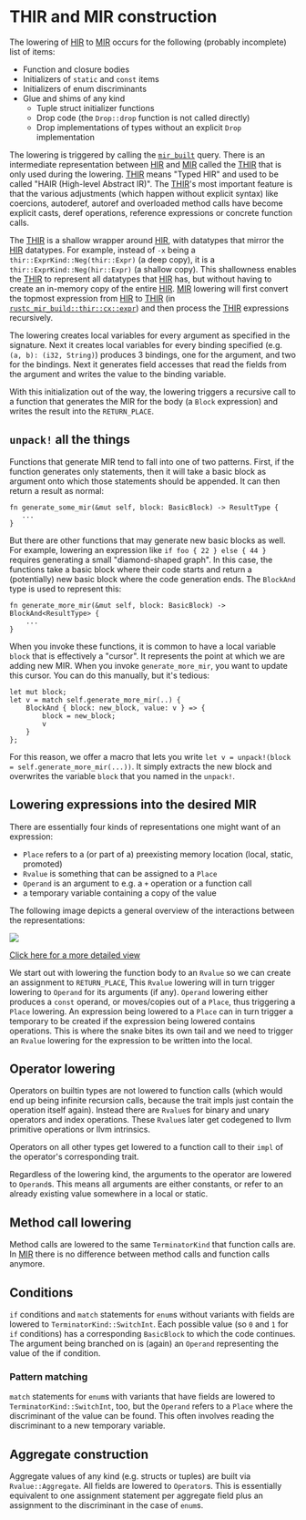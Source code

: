 # THIR and MIR construction

The lowering of [HIR] to [MIR] occurs for the following (probably incomplete)
list of items:

* Function and closure bodies
* Initializers of `static` and `const` items
* Initializers of enum discriminants
* Glue and shims of any kind
    * Tuple struct initializer functions
    * Drop code (the `Drop::drop` function is not called directly)
    * Drop implementations of types without an explicit `Drop` implementation

The lowering is triggered by calling the [`mir_built`] query.
There is an intermediate representation
between [HIR] and [MIR] called the [THIR] that is only used during the lowering.
[THIR] means "Typed HIR" and used to be called "HAIR (High-level Abstract IR)".
The [THIR]'s most important feature is that the various adjustments (which happen
without explicit syntax) like coercions, autoderef, autoref and overloaded method
calls have become explicit casts, deref operations, reference expressions or
concrete function calls.

The [THIR] is a shallow wrapper around [HIR], with datatypes that mirror the [HIR] datatypes.
For example, instead of `-x` being a `thir::ExprKind::Neg(thir::Expr)`
(a deep copy), it is a `thir::ExprKind::Neg(hir::Expr)` (a shallow copy).
This shallowness enables the [THIR] to represent all datatypes that [HIR] has, but
without having to create an in-memory copy of the entire [HIR].
[MIR] lowering will first convert the topmost expression from
[HIR] to [THIR] (in [`rustc_mir_build::thir::cx::expr`]) and then process
the [THIR] expressions recursively.

The lowering creates local variables for every argument as specified in the signature.
Next it creates local variables for every binding specified (e.g. `(a, b): (i32, String)`)
produces 3 bindings, one for the argument, and two for the bindings. Next it generates
field accesses that read the fields from the argument and writes the value to the binding
variable.

With this initialization out of the way, the lowering triggers a recursive call
to a function that generates the MIR for the body (a `Block` expression) and
writes the result into the `RETURN_PLACE`.

## `unpack!` all the things

Functions that generate MIR tend to fall into one of two patterns.
First, if the function generates only statements, then it will take a
basic block as argument onto which those statements should be appended.
It can then return a result as normal:

```rust,ignore
fn generate_some_mir(&mut self, block: BasicBlock) -> ResultType {
   ...
}
```

But there are other functions that may generate new basic blocks as well.
For example, lowering an expression like `if foo { 22 } else { 44 }`
requires generating a small "diamond-shaped graph".
In this case, the functions take a basic block where their code starts
and return a (potentially) new basic block where the code generation ends.
The `BlockAnd` type is used to represent this:

```rust,ignore
fn generate_more_mir(&mut self, block: BasicBlock) -> BlockAnd<ResultType> {
    ...
}
```

When you invoke these functions, it is common to have a local variable `block`
that is effectively a "cursor". It represents the point at which we are adding new MIR.
When you invoke `generate_more_mir`, you want to update this cursor.
You can do this manually, but it's tedious:

```rust,ignore
let mut block;
let v = match self.generate_more_mir(..) {
    BlockAnd { block: new_block, value: v } => {
        block = new_block;
        v
    }
};
```

For this reason, we offer a macro that lets you write
`let v = unpack!(block = self.generate_more_mir(...))`.
It simply extracts the new block and overwrites the
variable `block` that you named in the `unpack!`.

## Lowering expressions into the desired MIR

There are essentially four kinds of representations one might want of an expression:

* `Place` refers to a (or part of a) preexisting memory location (local, static, promoted)
* `Rvalue` is something that can be assigned to a `Place`
* `Operand` is an argument to e.g. a `+` operation or a function call
* a temporary variable containing a copy of the value

The following image depicts a general overview of the interactions between the
representations:

<img src="mir_overview.svg">

[Click here for a more detailed view](mir_detailed.svg)

We start out with lowering the function body to an `Rvalue` so we can create an
assignment to `RETURN_PLACE`, This `Rvalue` lowering will in turn trigger lowering to
`Operand` for its arguments (if any). `Operand` lowering either produces a `const`
operand, or moves/copies out of a `Place`, thus triggering a `Place` lowering. An
expression being lowered to a `Place` can in turn trigger a temporary to be created
if the expression being lowered contains operations. This is where the snake bites its
own tail and we need to trigger an `Rvalue` lowering for the expression to be written
into the local.

## Operator lowering

Operators on builtin types are not lowered to function calls (which would end up being
infinite recursion calls, because the trait impls just contain the operation itself
again). Instead there are `Rvalue`s for binary and unary operators and index operations.
These `Rvalue`s later get codegened to llvm primitive operations or llvm intrinsics.

Operators on all other types get lowered to a function call to their `impl` of the
operator's corresponding trait.

Regardless of the lowering kind, the arguments to the operator are lowered to `Operand`s.
This means all arguments are either constants, or refer to an already existing value
somewhere in a local or static.

## Method call lowering

Method calls are lowered to the same `TerminatorKind` that function calls are.
In [MIR] there is no difference between method calls and function calls anymore.

## Conditions

`if` conditions and `match` statements for `enum`s without variants with fields are
lowered to `TerminatorKind::SwitchInt`. Each possible value (so `0` and `1` for `if`
conditions) has a corresponding `BasicBlock` to which the code continues.
The argument being branched on is (again) an `Operand` representing the value of
the if condition.

### Pattern matching

`match` statements for `enum`s with variants that have fields are lowered to
`TerminatorKind::SwitchInt`, too, but the `Operand` refers to a `Place` where the
discriminant of the value can be found. This often involves reading the discriminant
to a new temporary variable.

## Aggregate construction

Aggregate values of any kind (e.g. structs or tuples) are built via `Rvalue::Aggregate`.
All fields are
lowered to `Operator`s. This is essentially equivalent to one assignment
statement per aggregate field plus an assignment to the discriminant in the
case of `enum`s.

[MIR]: ./index.html
[HIR]: ../hir.html
[THIR]: https://doc.rust-lang.org/nightly/nightly-rustc/rustc_mir_build/thir/index.html

[`rustc_mir_build::thir::cx::expr`]: https://doc.rust-lang.org/nightly/nightly-rustc/rustc_mir_build/thir/cx/expr/index.html
[`mir_built`]: https://doc.rust-lang.org/nightly/nightly-rustc/rustc_mir_build/build/fn.mir_built.html
